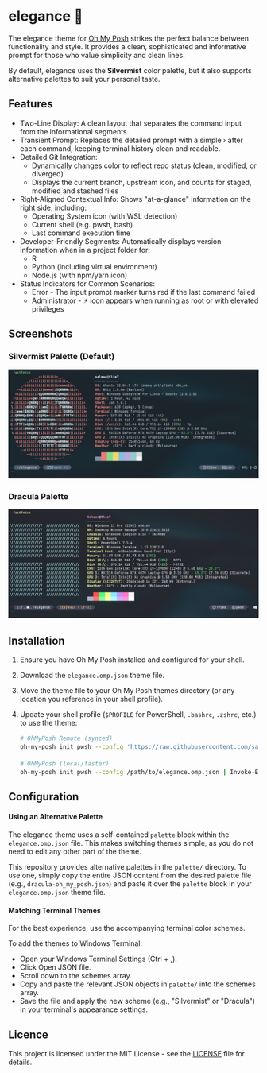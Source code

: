 # elegance 🎴

The elegance theme for [Oh My Posh](https://ohmyposh.dev/) strikes the perfect balance between functionality and style. It provides a clean, sophisticated and informative prompt for those who value simplicity and clean lines.

By default, elegance uses the **Silvermist** color palette, but it also supports alternative palettes to suit your personal taste.

## Features

- Two-Line Display: A clean layout that separates the  command input from the informational segments.
- Transient Prompt: Replaces the detailed prompt with a simple › after each command, keeping terminal history clean and readable.
- Detailed Git Integration:
  - Dynamically changes color to reflect repo status (clean, modified, or diverged)
  - Displays the current branch, upstream icon, and counts for staged, modified and stashed files
- Right-Aligned Contextual Info: Shows "at-a-glance" information on the right side, including:
  - Operating System icon (with WSL detection)
  - Current shell (e.g. pwsh, bash)
  - Last command execution time
- Developer-Friendly Segments: Automatically displays version information when in a project folder for:
  - R
  - Python (including virtual environment)
  - Node.js (with npm/yarn icon)
- Status Indicators for Common Scenarios:
  - Error - The input prompt marker turns red if the last command failed
  - Administrator - ⚡︎ icon appears when running as root or with elevated privileges

## Screenshots

### Silvermist Palette (Default)

![elegance theme with Silvermist palette](./screenshots/elegance-silvermist.png)

### Dracula Palette

![elegance theme with Dracula palette](./screenshots/elegance-dracula.png)


## Installation

1.  Ensure you have Oh My Posh installed and configured for your shell.
2.  Download the `elegance.omp.json` theme file.
3.  Move the theme file to your Oh My Posh themes directory (or any location you reference in your shell profile).
4.  Update your shell profile (`$PROFILE` for PowerShell, `.bashrc`, `.zshrc`, etc.) to use the theme:

    ```sh
    # OhMyPosh Remote (synced)
    oh-my-posh init pwsh --config 'https://raw.githubusercontent.com/salmanjt/elegance/main/elegance.omp.json' | Invoke-Expression

    # OhMyPosh (local/faster)
    oh-my-posh init pwsh --config /path/to/elegance.omp.json | Invoke-Expression
    ```

## Configuration

#### Using an Alternative Palette

The elegance theme uses a self-contained `palette` block within the `elegance.omp.json` file. This makes switching themes simple, as you do not need to edit any other part of the theme.

This repository provides alternative palettes in the `palette/` directory. To use one, simply copy the entire JSON content from the desired palette file (e.g., `dracula-oh_my_posh.json`) and paste it over the `palette` block in your `elegance.omp.json` theme file.

#### Matching Terminal Themes

For the best experience, use the accompanying terminal color schemes.

To add the themes to Windows Terminal:
- Open your Windows Terminal Settings (Ctrl + ,).
- Click Open JSON file.
- Scroll down to the schemes array.
- Copy and paste the relevant JSON objects in `palette/` into the schemes array.
- Save the file and apply the new scheme (e.g., "Silvermist" or "Dracula") in your terminal's appearance settings.

## Licence

This project is licensed under the MIT License - see the [LICENSE](LICENSE) file for details.